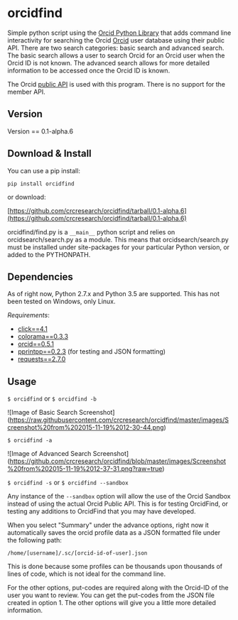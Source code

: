 # orcidfind
Simple python script using the [Orcid Python Library](https://github.com/ORCID/python-orcid) that adds command line interactivity for searching the Orcid [Orcid](http://www.orcid.org) user database using their public API.  There are two search categories: basic search and advanced search.  The basic search allows a user to search Orcid for an Orcid user when the Orcid ID is not known.  The advanced search allows for more detailed information to be accessed once the Orcid ID is known.  

The Orcid [public API](http://members.orcid.org/api) is used with this program.  There is no support for the member API.

## Version
Version == 0.1-alpha.6

## Download & Install
You can use a pip install:

`pip install orcidfind`

or download:

[https://github.com/crcresearch/orcidfind/tarball/0.1-alpha.6](https://github.com/crcresearch/orcidfind/tarball/0.1-alpha.6)

orcidfind/find.py is a `__main__` python script and relies on orcidsearch/search.py as a module.  This means that orcidsearch/search.py must be installed under site-packages for your particular Python version, or added to the PYTHONPATH.

## Dependencies
As of right now, Python 2.7.x and Python 3.5 are supported.  This has not been tested on Windows, only Linux.

*Requirements*:

* [click==4.1](http://click.pocoo.org/4/)
* [colorama==0.3.3](https://pypi.python.org/pypi/colorama)
* [orcid==0.5.1](https://github.com/ORCID/python-orcid)
* [pprintpp==0.2.3](https://pypi.python.org/pypi/pprintpp) (for testing and JSON formatting)
* [requests==2.7.0](http://docs.python-requests.org/en/latest/)

## Usage
`$ orcidfind` or `$ orcidfind -b`

![Image of Basic Search Screenshot]
(https://raw.githubusercontent.com/crcresearch/orcidfind/master/images/Screenshot%20from%202015-11-19%2012-30-44.png)

`$ orcidfind -a`

![Image of Advanced Search Screenshot]
(https://github.com/crcresearch/orcidfind/blob/master/images/Screenshot%20from%202015-11-19%2012-37-31.png?raw=true)

`$ orcidfind -s` or `$ orcidfind --sandbox`

Any instance of the `--sandbox` option will allow the use of the Orcid Sandbox instead of using the actual Orcid Public API.  This is for testing OrcidFind, or testing any additions to OrcidFind that you may have developed.

When you select "Summary" under the advance options, right now it automatically saves the orcid profile data as a JSON formatted file under the following path: 

`/home/[username]/.sc/[orcid-id-of-user].json`

This is done because some profiles can be thousands upon thousands of lines of code, which is not ideal for the command line.

For the other options, put-codes are required along with the Orcid-ID of the user you want to review.  You can get the put-codes from the JSON file created in option 1.  The other options will give you a little more detailed information.